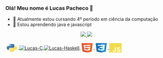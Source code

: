 ### Olá! Meu nome é Lucas Pacheco 👋

- 🔭 Atualmente estou cursando 4º período em ciência da computação
- 🌱 Estou aprendendo java e javascript
<div align=center>
  <a href="https://github.com/CordeiroLucas">
  <img height="180em" src="https://github-readme-stats.vercel.app/api?username=cordeirolucas&show_icons=true&theme=dark&include_all_commits=true&count_private=true">
  <img height="180em" src="https://github-readme-stats.vercel.app/api/top-langs/?username=cordeirolucas&layout=compact&theme=dark&langs_count=8"> 
</div>
  
<div style="display: inline_block"><br>
  <img align="center" alt="Lucas-Python" height="30" width="40" src="https://raw.githubusercontent.com/devicons/devicon/master/icons/python/python-original.svg">
  <img align="center" alt="Lucas-C" height="30" width="40" src="https://cdn.jsdelivr.net/gh/devicons/devicon/icons/c/c-original.svg">
  <img align="center" alt="Lucas-Haskell" height="30" width="40" src="https://cdn.jsdelivr.net/gh/devicons/devicon/icons/haskell/haskell-original.svg">
  <img align="center" alt="Lucas-HTML" height="30" width="40" src="https://raw.githubusercontent.com/devicons/devicon/master/icons/html5/html5-original.svg">
  <img align="center" alt="Lucas-CSS" height="30" width="40" src="https://raw.githubusercontent.com/devicons/devicon/master/icons/css3/css3-original.svg">
  <img align="center" alt="Lucas-Js" height="30" width="40" src="https://raw.githubusercontent.com/devicons/devicon/master/icons/javascript/javascript-plain.svg">
</div>
